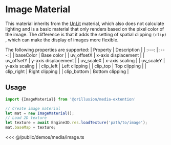 # Image Material
This material inherits from the [UnLit](../graphics/materials.md#unlit-材质) material, which also does not calculate lighting and is a basic material that only renders based on the pixel color of the image. The difference is that it adds the setting of spatial clipping `(clip)` , which can make the display of images more flexible.

The following properties are supported:
| Property | Description |
| :---: | :---: |
| baseColor | Base color |
| uv_offsetX | x-axis displacement |
| uv_offsetY | y-axis displacement |
| uv_scaleX | x-axis scaling |
| uv_scaleY | y-axis scaling |
| clip_left | Left clipping |
| clip_top | Top clipping |
| clip_right | Right clipping |
| clip_bottom | Bottom clipping |

## Usage
```ts
import {ImageMaterial} from '@orillusion/media-extention'

// Create image material
let mat = new ImageMaterial();
// Load 2D texture
let texture = await Engine3D.res.loadTexture('path/to/image');
mat.baseMap = texture;
```

<Demo :height="300" src="/demos/media/image.ts"></Demo>

<<< @/public/demos/media/image.ts